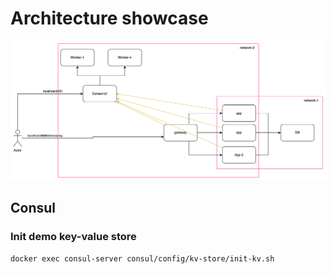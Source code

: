 # Architecture showcase

![img.png](docs/architecture/architecture.png)

## Consul

### Init demo key-value store

```shell
docker exec consul-server consul/config/kv-store/init-kv.sh
```